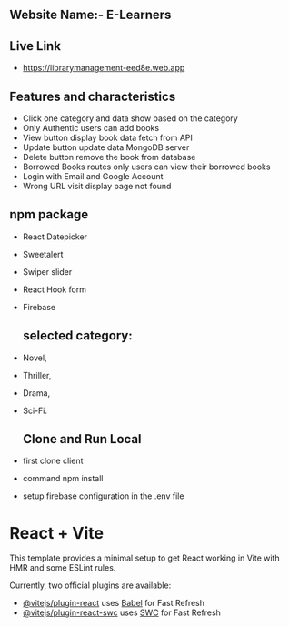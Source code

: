 

## Website Name:- E-Learners

## Live Link
- https://librarymanagement-eed8e.web.app
  
## Features and characteristics
-  Click one category and data show based on the category
-  Only Authentic users can add books
-  View button display book data fetch from API
-  Update button update data MongoDB server
-  Delete button remove the book from database
-  Borrowed Books routes only users can view their borrowed books
- Login with Email and Google Account
- Wrong URL visit display page not found

## npm package
- React Datepicker
- Sweetalert 
- Swiper slider
- React Hook form
- Firebase

  ## selected category:  
- Novel,
- Thriller,
- Drama,
- Sci-Fi.

  ## Clone and Run Local
-  first clone client
-  command npm install
-  setup firebase configuration in the .env file

# React + Vite

This template provides a minimal setup to get React working in Vite with HMR and some ESLint rules.

Currently, two official plugins are available:

- [@vitejs/plugin-react](https://github.com/vitejs/vite-plugin-react/blob/main/packages/plugin-react/README.md) uses [Babel](https://babeljs.io/) for Fast Refresh
- [@vitejs/plugin-react-swc](https://github.com/vitejs/vite-plugin-react-swc) uses [SWC](https://swc.rs/) for Fast Refresh

